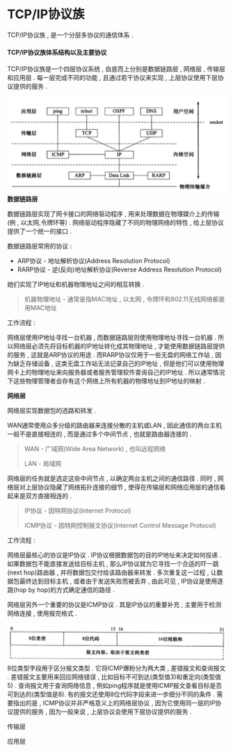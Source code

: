 # TCP/IP协议族

TCP/IP协议族 , 是一个分层多协议的通信体系 .

#### TCP/IP协议族体系结构以及主要协议

TCP/IP协议族是一个四层协议系统 , 自底而上分别是数据链路层 , 网络层 , 传输层和应用层 . 每一层完成不同的功能 , 且通过若干协议来实现 , 上层协议使用下层协议提供的服务 .

![](/assets/tcpip.png)**数据链路层**

数据链路层实现了网卡接口的网络驱动程序 , 用来处理数据在物理媒介上的传输\(例 , 以太网,令牌环等\) . 网络驱动程序隐藏了不同的物理网络的特性 , 给上层协议提供了一个统一的接口 .

数据链路层常用的协议 :

* ARP协议 - 地址解析协议\(Address Resolution Protocol\)
* RARP协议 - 逆\(反向\)地址解析协议\(Reverse Address Resolution Protocol\)

她们实现了IP地址和机器物理地址之间的相互转换 .

> 机器物理地址 - 通常是指MAC地址 , 以太网 , 令牌环和802.11无线网络都是用MAC地址

工作流程 :

网络层使用IP地址寻找一台机器 , 而数据链路层则使用物理地址寻找一台机器 . 所以网络层必须先将目标机器的IP地址转化成其物理地址 , 才能使用数据链路层提供的服务 , 这就是ARP协议的用途 . 而RARP协议仅用于一些无盘的网络工作站 , 因为缺乏存储设备 , 这类无盘工作站无法记录自己的IP地址 , 但是他们可以使用物理网卡上的物理地址来向服务器或者服务管理软件查询自己的IP地址 . 所以通常情况下这些物理管理者会存有这个网络上所有机器的物理地址到IP地址的映射 .

**网络层**

网络层实现数据包的选路和转发 .

WAN通常使用众多分级的路由器来连接分散的主机或LAN , 因此通信的两台主机一般不是直接相连的 , 而是通过多个中间节点 , 也就是路由器连接的 .

> WAN - 广域网\(Wide Area Network\) , 也叫远程网络
>
> LAN - 局域网

网络层的任务就是选定这些中间节点 , 以确定两台主机之间的通信路径 . 同时 , 网络层对上层协议隐藏了网络拓扑连接的细节 , 使得在传输层和网络应用层的通信看起来是双方直接相连的 .

> IP协议 - 因特网协议\(Internet Protocol\)
>
> ICMP协议 - 因特网控制报文协议\(Internet Control Message Protocol\)

工作流程 :

网络层最核心的协议是IP协议 . IP协议根据数据包的目的IP地址来决定如何投递 . 如果数据包不能直接发送给目标主机 , 那么IP协议就为它寻找一个合适的吓一跳\(next hop\)路由器 , 并将数据包交付给该路由器来转发 . 多次重复这一过程 , 让数据包最终达到目标主机 , 或者由于发送失败而被丢弃 , 由此可见 , IP协议是使用逐跳\(hop by hop\)的方式确定通信的路径 . 

网络层另外一个重要的协议是ICMP协议 . 其是IP协议的重要补充 , 主要用于检测网络连接 , 使用报完格式 . 

![](/assets/ICMP.png)8位类型字段用于区分报文类型 . 它将ICMP爆粉分为两大类 , 差错报文和查询报文 . 差错报文主要用来回应网络错误 , 比如目标不可到达\(类型值3\)和重定向\(类型值5\) . 查询报文用于查询网络信息 , 例如ping程序就是使用ICMP报文查看目标是否可到达的\(类型值是8\). 有的报文还使用8位代码字段来进一步细分不同的条件 . 需要指出的是 , ICMP协议并非严格意义上的网络层协议 , 因为它使用同一层的IP协议提供的服务 , 因为一般来说 , 上层协议会使用下层协议提供的服务 . 



传输层

应用层

